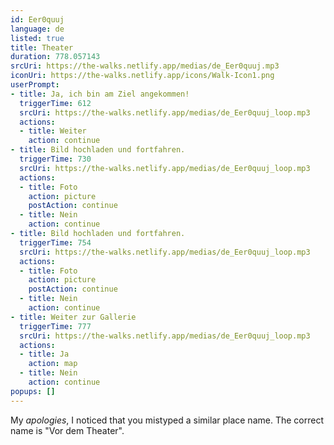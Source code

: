 ```yaml
---
id: Eer0quuj
language: de
listed: true
title: Theater
duration: 778.057143
srcUri: https://the-walks.netlify.app/medias/de_Eer0quuj.mp3
iconUri: https://the-walks.netlify.app/icons/Walk-Icon1.png
userPrompt:
- title: Ja, ich bin am Ziel angekommen!
  triggerTime: 612
  srcUri: https://the-walks.netlify.app/medias/de_Eer0quuj_loop.mp3
  actions:
  - title: Weiter
    action: continue
- title: Bild hochladen und fortfahren.
  triggerTime: 730
  srcUri: https://the-walks.netlify.app/medias/de_Eer0quuj_loop.mp3
  actions:
  - title: Foto
    action: picture
    postAction: continue
  - title: Nein
    action: continue
- title: Bild hochladen und fortfahren.
  triggerTime: 754
  srcUri: https://the-walks.netlify.app/medias/de_Eer0quuj_loop.mp3
  actions:
  - title: Foto
    action: picture
    postAction: continue
  - title: Nein
    action: continue
- title: Weiter zur Gallerie
  triggerTime: 777
  srcUri: https://the-walks.netlify.app/medias/de_Eer0quuj_loop.mp3
  actions:
  - title: Ja
    action: map
  - title: Nein
    action: continue
popups: []
---
```

My *apologies*, I noticed that you mistyped a similar place name. The correct name is "Vor dem Theater".
